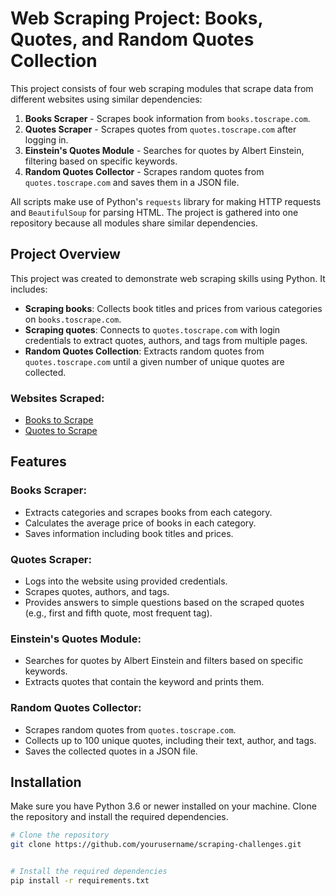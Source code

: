 # Web Scraping Project: Books, Quotes, and Random Quotes Collection

This project consists of four web scraping modules that scrape data from different websites using similar dependencies:

1. **Books Scraper** - Scrapes book information from `books.toscrape.com`.
2. **Quotes Scraper** - Scrapes quotes from `quotes.toscrape.com` after logging in.
3. **Einstein's Quotes Module** - Searches for quotes by Albert Einstein, filtering based on specific keywords.
4. **Random Quotes Collector** - Scrapes random quotes from `quotes.toscrape.com` and saves them in a JSON file.

All scripts make use of Python's `requests` library for making HTTP requests and `BeautifulSoup` for parsing HTML. The project is gathered into one repository because all modules share similar dependencies.


## Project Overview

This project was created to demonstrate web scraping skills using Python. It includes:
- **Scraping books**: Collects book titles and prices from various categories on `books.toscrape.com`.
- **Scraping quotes**: Connects to `quotes.toscrape.com` with login credentials to extract quotes, authors, and tags from multiple pages.
- **Random Quotes Collection**: Extracts random quotes from `quotes.toscrape.com` until a given number of unique quotes are collected.

### Websites Scraped:
- [Books to Scrape](https://books.toscrape.com)
- [Quotes to Scrape](https://quotes.toscrape.com)

## Features

### Books Scraper:
- Extracts categories and scrapes books from each category.
- Calculates the average price of books in each category.
- Saves information including book titles and prices.

### Quotes Scraper:
- Logs into the website using provided credentials.
- Scrapes quotes, authors, and tags.
- Provides answers to simple questions based on the scraped quotes (e.g., first and fifth quote, most frequent tag).

### Einstein's Quotes Module:
- Searches for quotes by Albert Einstein and filters based on specific keywords.
- Extracts quotes that contain the keyword and prints them.

### Random Quotes Collector:
- Scrapes random quotes from `quotes.toscrape.com`.
- Collects up to 100 unique quotes, including their text, author, and tags.
- Saves the collected quotes in a JSON file.

## Installation

Make sure you have Python 3.6 or newer installed on your machine. Clone the repository and install the required dependencies.

```sh
# Clone the repository
git clone https://github.com/yourusername/scraping-challenges.git


# Install the required dependencies
pip install -r requirements.txt
